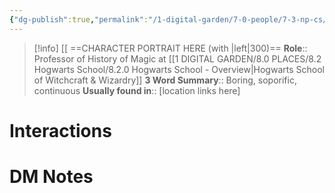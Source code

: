 ```yaml
---
{"dg-publish":true,"permalink":"/1-digital-garden/7-0-people/7-3-np-cs/professor-binns-ghost/","tags":["#person","hogwarts","professor"]}
---
```


>[!info] 
>[[ ==CHARACTER PORTRAIT HERE (with |left|300)==
>**Role**:: Professor of History of Magic at [[1 DIGITAL GARDEN/8.0 PLACES/8.2 Hogwarts School/8.2.0 Hogwarts School - Overview\|Hogwarts School of Witchcraft & Wizardry]]
>**3 Word Summary**:: Boring, soporific, continuous
>**Usually found in**:: [location links here]

# Interactions


# DM Notes
